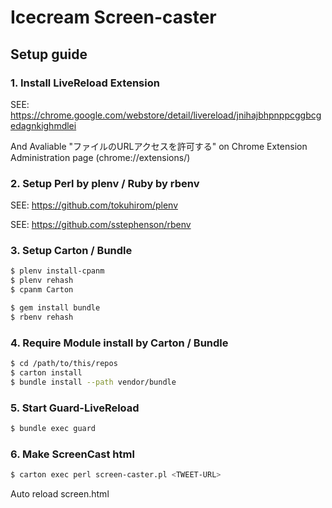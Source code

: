 # Icecream Screen-caster

## Setup guide

### 1. Install LiveReload Extension

SEE: https://chrome.google.com/webstore/detail/livereload/jnihajbhpnppcggbcgedagnkighmdlei

And Avaliable "ファイルのURLアクセスを許可する" on Chrome Extension Administration page (chrome://extensions/)

### 2. Setup Perl by plenv / Ruby by rbenv

SEE: https://github.com/tokuhirom/plenv

SEE: https://github.com/sstephenson/rbenv

### 3. Setup Carton / Bundle

```bash
$ plenv install-cpanm
$ plenv rehash
$ cpanm Carton

$ gem install bundle
$ rbenv rehash
```

### 4. Require Module install by Carton / Bundle

```bash
$ cd /path/to/this/repos
$ carton install
$ bundle install --path vendor/bundle
```

### 5. Start Guard-LiveReload

```bash
$ bundle exec guard
```

### 6. Make ScreenCast html

```bash
$ carton exec perl screen-caster.pl <TWEET-URL>
```

Auto reload screen.html

